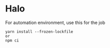 # Halo

For automation environment, use this for the job

```
yarn install --frozen-lockfile
or
npm ci
```
